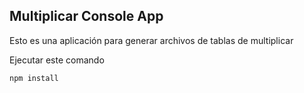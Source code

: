 ## Multiplicar Console App

Esto es una aplicación para generar archivos de tablas de multiplicar

Ejecutar este comando

````
npm install
````